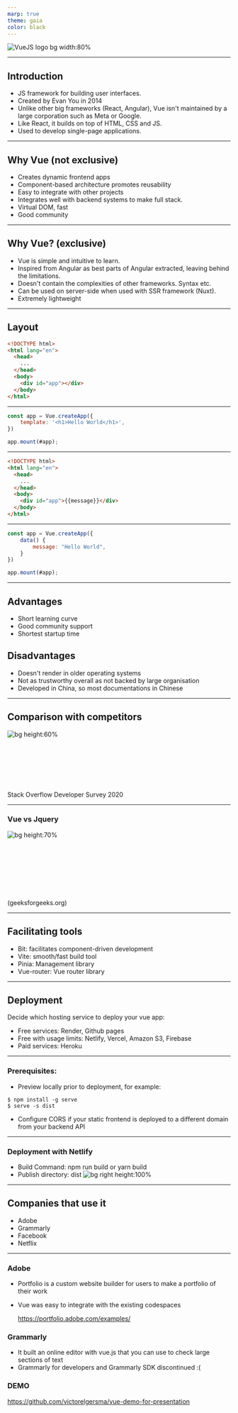 ```yaml
---
marp: true
theme: gaia
color: black
---
```


![VueJS logo bg width:80%](./imgs/logo.png)

---

## Introduction

- JS framework for building user interfaces.
- Created by Evan You in 2014
- Unlike other big frameworks (React, Angular), Vue isn't maintained by a large corporation such as Meta or Google.
- Like React, it builds on top of HTML, CSS and JS.
- Used to develop single-page applications.

---

## Why Vue (not exclusive)

- Creates dynamic frontend apps
- Component-based architecture promotes reusability
- Easy to integrate with other projects
- Integrates well with backend systems to make full stack.
- Virtual DOM, fast
- Good community

---

## Why Vue? (exclusive)

- Vue is simple and intuitive to learn.
- Inspired from Angular as best parts of Angular extracted, leaving behind the limitations.
- Doesn't contain the complexities of other frameworks. Syntax etc.
- Can be used on server-side when used with SSR framework (Nuxt).
- Extremely lightweight

---

## Layout

```html
<!DOCTYPE html>
<html lang="en">
  <head>
    ...
  </head>
  <body>
    <div id="app"></div>
  </body>
</html>
```

---

```javascript
const app = Vue.createApp({
    template: '<h1>Hello World</h1>',
})

app.mount(#app);
```

---

```html
<!DOCTYPE html>
<html lang="en">
  <head>
    ...
  </head>
  <body>
    <div id="app">{{message}}</div>
  </body>
</html>
```

---

```javascript
const app = Vue.createApp({
    data() {
        message: "Hello World",
    }
})

app.mount(#app);
```

---

## Advantages

- Short learning curve
- Good community support
- Shortest startup time

## Disadvantages

- Doesn't render in older operating systems
- Not as trustworthy overall as not backed by large organisation
- Developed in China, so most documentations in Chinese

---

## Comparison with competitors

![bg height:60%](./imgs/competitors.webp)
\
\
\
\
\
\
\
\
Stack Overflow Developer Survey 2020

---

### Vue vs Jquery

![bg height:70%](./imgs/jquerycompare.png)
\
\
\
\
\
\
\
\
\
(geeksforgeeks.org)

---

## Facilitating tools

- Bit: facilitates component-driven development
- Vite: smooth/fast build tool
- Pinia: Management library
- Vue-router: Vue router library

---

## Deployment

Decide which hosting service to deploy your vue app:

- Free services: Render, Github pages
- Free with usage limits: Netlify, Vercel, Amazon S3, Firebase
- Paid services: Heroku

---

### Prerequisites:

- Preview locally prior to deployment, for example:

```shell
$ npm install -g serve
$ serve -s dist
```

- Configure CORS if your static frontend is deployed to a different domain from your backend API

---

### Deployment with Netlify

- Build Command: npm run build or yarn build
- Publish directory: dist
  ![bg right height:100%](./imgs/deploy.png)

---

## Companies that use it

- Adobe
- Grammarly
- Facebook
- Netflix

---

### Adobe

- Portfolio is a custom website builder for users to make a portfolio of their work
- Vue was easy to integrate with the existing codespaces

  https://portfolio.adobe.com/examples/

### Grammarly

- It built an online editor with vue.js that you can use to check large sections of text
- Grammarly for developers and Grammarly SDK discontinued :(

### DEMO

https://github.com/victorelgersma/vue-demo-for-presentation
